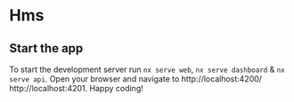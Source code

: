 # Hms

## Start the app

To start the development server run `nx serve web`, `nx serve dashboard` & `nx serve api`. Open your browser and navigate to http://localhost:4200/ http://localhost:4201. Happy coding!

